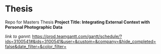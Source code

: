 # Thesis

Repo for Masters Thesis
**Project Title: Integrating External Context with Personal Photographic Data**

_link to gannt_: https://prod.teamgantt.com/gantt/schedule/?ids=3100541#&ids=3100541&user=&custom=&company=&hide_completed=false&date_filter=&color_filter=


